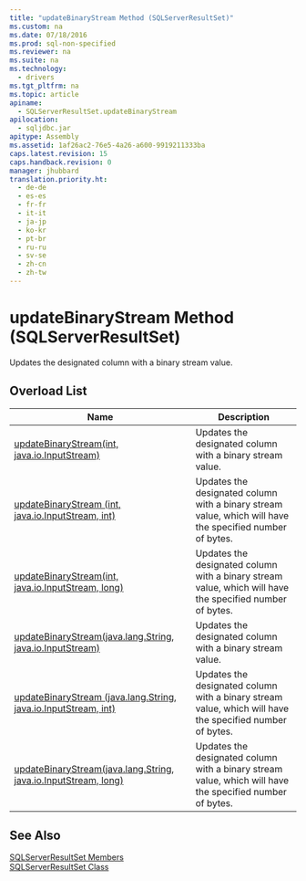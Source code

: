 ```yaml
---
title: "updateBinaryStream Method (SQLServerResultSet)"
ms.custom: na
ms.date: 07/18/2016
ms.prod: sql-non-specified
ms.reviewer: na
ms.suite: na
ms.technology: 
  - drivers
ms.tgt_pltfrm: na
ms.topic: article
apiname: 
  - SQLServerResultSet.updateBinaryStream
apilocation: 
  - sqljdbc.jar
apitype: Assembly
ms.assetid: 1af26ac2-76e5-4a26-a600-9919211333ba
caps.latest.revision: 15
caps.handback.revision: 0
manager: jhubbard
translation.priority.ht: 
  - de-de
  - es-es
  - fr-fr
  - it-it
  - ja-jp
  - ko-kr
  - pt-br
  - ru-ru
  - sv-se
  - zh-cn
  - zh-tw
---
```

# updateBinaryStream Method (SQLServerResultSet)
  Updates the designated column with a binary stream value.  
  
## Overload List  
  
|Name|Description|  
|----------|-----------------|  
|[updateBinaryStream(int, java.io.InputStream)](../content/updateBinaryStream-Method--int--java.io.InputStream-.md)|Updates the designated column with a binary stream value.|  
|[updateBinaryStream (int, java.io.InputStream, int)](../content/updateBinaryStream-Method--int--java.io.InputStream--int-.md)|Updates the designated column with a binary stream value, which will have the specified number of bytes.|  
|[updateBinaryStream(int, java.io.InputStream, long)](../content/updateBinaryStream-Method--int--java.io.InputStream--long-.md)|Updates the designated column with a binary stream value, which will have the specified number of bytes.|  
|[updateBinaryStream(java.lang.String, java.io.InputStream)](../content/updateBinaryStream-Method--java.lang.String--java.io.InputStream-.md)|Updates the designated column with a binary stream value.|  
|[updateBinaryStream (java.lang.String, java.io.InputStream, int)](../content/updateBinaryStream-Method--java.lang.String--java.io.InputStream--int-.md)|Updates the designated column with a binary stream value, which will have the specified number of bytes.|  
|[updateBinaryStream(java.lang.String, java.io.InputStream, long)](../content/updateBinaryStream-Method--java.lang.String--java.io.InputStream--long-.md)|Updates the designated column with a binary stream value, which will have the specified number of bytes.|  
  
## See Also  
 [SQLServerResultSet Members](../content/SQLServerResultSet-Members.md)   
 [SQLServerResultSet Class](../content/SQLServerResultSet-Class.md)  
  
  